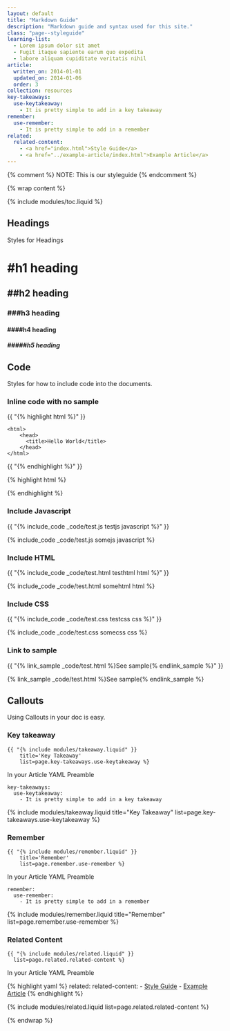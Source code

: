 ```yaml
---
layout: default
title: "Markdown Guide"
description: "Markdown guide and syntax used for this site."
class: "page--styleguide"
learning-list:
  - Lorem ipsum dolor sit amet
  - Fugit itaque sapiente earum quo expedita
  - labore aliquam cupiditate veritatis nihil
article:
  written_on: 2014-01-01
  updated_on: 2014-01-06
  order: 3
collection: resources
key-takeaways:
  use-keytakeaway:
    - It is pretty simple to add in a key takeaway
remember:
  use-remember:
    - It is pretty simple to add in a remember
related:
  related-content:
    - <a href="index.html">Style Guide</a>
    - <a href="../example-article/index.html">Example Article</a>
---
```

{% comment %}
NOTE: This is our styleguide
{% endcomment %}

{% wrap content %}

{% include modules/toc.liquid %}

## Headings

Styles for Headings

# #h1 heading

## ##h2 heading

### ###h3 heading

#### ####h4 heading

##### #####h5 heading

## Code

Styles for how to include code into the documents.

### Inline code with no sample

  {{ "&#123;% highlight html %&#125;" }}
   
    <html>
        <head>
          <title>Hello World</title>
        </head>
    </html>
  
  {{ "&#123;% endhighlight %&#125;" }}

{% highlight html %}
<html>
  <head>
    <title>Hello World</title>
  </head>
</html>
{% endhighlight %}

### Include Javascript

  {{ "&#123;% include_code _code/test.js testjs javascript %&#125;" }} 

{% include_code _code/test.js somejs javascript %}


### Include HTML

  {{ "&#123;% include_code _code/test.html testhtml html %&#125;" }}

{% include_code _code/test.html somehtml html %}


### Include CSS

  {{ "&#123;% include_code _code/test.css testcss css %&#125;" }}

{% include_code _code/test.css somecss css %}

### Link to sample

  {{ "&#123;% link_sample _code/test.html %&#125;See sample&#123;% endlink_sample %&#125;" }}  

{% link_sample _code/test.html %}See sample{% endlink_sample %}

## Callouts

Using Callouts in your doc is easy.

### Key takeaway

    {{ "{% include modules/takeaway.liquid" }}
    	title='Key Takeaway' 
    	list=page.key-takeaways.use-keytakeaway %}

In your Article YAML Preamble

    key-takeaways:
	  use-keytakeaway:
	    - It is pretty simple to add in a key takeaway

{% include modules/takeaway.liquid title="Key Takeaway" list=page.key-takeaways.use-keytakeaway %}

### Remember

    {{ "{% include modules/remember.liquid" }}
    	title='Remember' 
    	list=page.remember.use-remember %}

In your Article YAML Preamble

    remember:
	  use-remember:
	    - It is pretty simple to add in a remember

{% include modules/remember.liquid title="Remember" list=page.remember.use-remember %}


### Related Content

    {{ "{% include modules/related.liquid" }}
      list=page.related.related-content %}

In your Article YAML Preamble

{% highlight yaml %}
related:
  related-content:
    - <a href="index.html">Style Guide</a>
    - <a href="../example-article/index.html">Example Article</a>
{% endhighlight %}

{% include modules/related.liquid list=page.related.related-content %}

{% endwrap %}